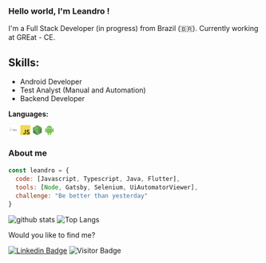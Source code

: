 ### Hello world, I'm Leandro ! 

I'm a Full Stack Developer (in progress) from Brazil (🇧🇷). Currently working at GREat - CE.

## Skills:
- Android Developer
- Test Analyst (Manual and Automation)
- Backend Developer

**Languages:**  

<code><img height="20" src="https://raw.githubusercontent.com/github/explore/80688e429a7d4ef2fca1e82350fe8e3517d3494d/topics/java/java.png"></code>
<code><img height="20" src="https://raw.githubusercontent.com/github/explore/80688e429a7d4ef2fca1e82350fe8e3517d3494d/topics/javascript/javascript.png"></code>
<code><img height="20" src="https://raw.githubusercontent.com/github/explore/80688e429a7d4ef2fca1e82350fe8e3517d3494d/topics/nodejs/nodejs.png"></code>
<code><img height="20" src="https://raw.githubusercontent.com/github/explore/80688e429a7d4ef2fca1e82350fe8e3517d3494d/topics/android/android.png"></code>

### About me

```javascript
const leandro = {
  code: [Javascript, Typescript, Java, Flutter],
  tools: [Node, Gatsby, Selenium, UiAutomatorViewer],
  challenge: "Be better than yesterday"
}
```

![github stats](https://github-readme-stats.vercel.app/api?username=lcarvalhodev&count_private=true&show_icons=true&include_all_commits=true)
![Top Langs](https://github-readme-stats.vercel.app/api/top-langs/?username=lcarvalhodev&hide=TeX&layout=compact)

Would you like to find me?

[![Linkedin Badge](https://img.shields.io/badge/-LinkedIn-blue?style=flat-square&logo=Linkedin&logoColor=white&link=https://www.linkedin.com/in/leandro-carvalho-dev)](https://www.linkedin.com/in/leandro-carvalho-dev)
![Visitor Badge](https://visitor-badge.laobi.icu/badge?page_id=lcarvalhodev.lcarvalhodev)
